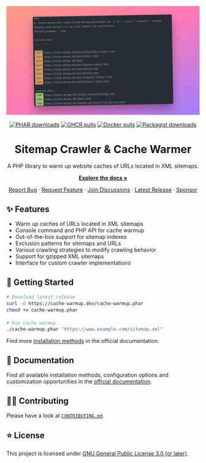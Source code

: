 <div align="center">

[![Header with logo](docs/img/header.png)](https://cache-warmup.dev/)

[![PHAR downloads](https://img.shields.io/github/downloads/eliashaeussler/cache-warmup/total?label=PHAR+downloads&logo=github&logoColor=white)](https://github.com/eliashaeussler/cache-warmup/releases)
[![GHCR pulls](https://img.shields.io/badge/dynamic/json?url=https%3A%2F%2Fipitio.github.io%2Fbackage%2Feliashaeussler%2Fcache-warmup%2Fcache-warmup.json&query=%24.downloads&logo=github&label=GHCR%20pulls)](https://github.com/eliashaeussler/cache-warmup/pkgs/container/cache-warmup)
[![Docker pulls](https://img.shields.io/docker/pulls/eliashaeussler/cache-warmup?label=Docker+pulls&logo=docker&logoColor=white)](https://hub.docker.com/r/eliashaeussler/cache-warmup)
[![Packagist downloads](https://img.shields.io/packagist/dt/eliashaeussler/cache-warmup?label=Packagist+downloads&logo=packagist&logoColor=white)](https://packagist.org/packages/eliashaeussler/cache-warmup)

# Sitemap Crawler & Cache Warmer

A PHP library to warm up website caches of URLs located in XML sitemaps.

[**Explore the docs &raquo;**](https://cache-warmup.dev/)

[Report Bug](https://github.com/eliashaeussler/cache-warmup/issues/new?template=bug_report.yml&title=%5BBUG%5D) &middot;
[Request Feature](https://github.com/eliashaeussler/cache-warmup/issues/new?template=feature_request.yml&title=%5BFEATURE%5D) &middot;
[Join Discussions](https://github.com/eliashaeussler/cache-warmup/discussions) &middot;
[Latest Release](https://github.com/eliashaeussler/cache-warmup/releases/latest) &middot;
[Sponsor](https://cache-warmup.dev/sponsor.html)

</div>

## ✨ Features

* Warm up caches of URLs located in XML sitemaps
* Console command and PHP API for cache warmup
* Out-of-the-box support for sitemap indexes
* Exclusion patterns for sitemaps and URLs
* Various crawling strategies to modify crawling behavior
* Support for gzipped XML sitemaps
* Interface for custom crawler implementations

## 🚀 Getting Started

```bash
# Download latest release
curl -O https://cache-warmup.dev/cache-warmup.phar
chmod +x cache-warmup.phar

# Run cache warmup
./cache-warmup.phar "https://www.example.com/sitemap.xml"
```

Find more [installation methods](https://cache-warmup.dev/installation.html)
in the official documentation.

## 📕 Documentation

Find all available installation methods, configuration options and customization
opportunities in the [official documentation](https://cache-warmup.dev/).

## 🧑‍💻 Contributing

Please have a look at [`CONTRIBUTING.md`](CONTRIBUTING.md).

## ⭐ License

This project is licensed under [GNU General Public License 3.0 (or later)](LICENSE.md).
